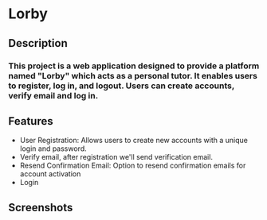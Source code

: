 # Lorby

## Description

### This project is a web application designed to provide a platform named "Lorby" which acts as a personal tutor. It enables users to register, log in, and logout. Users can create accounts, verify email and log in.

## Features

- User Registration: Allows users to create new accounts with a unique login and password.
- Verify email, after registration we'll send verification email.
- Resend Confirmation Email: Option to resend confirmation emails for account activation
- Login

## Screenshots
